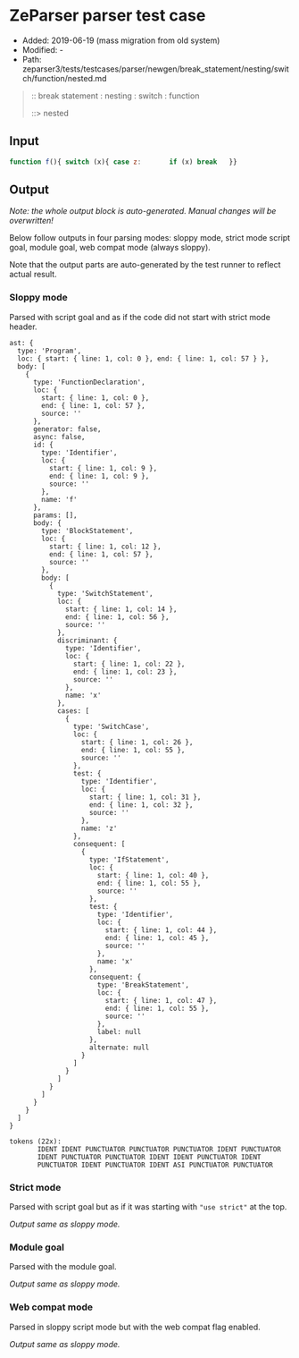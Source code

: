 # ZeParser parser test case

- Added: 2019-06-19 (mass migration from old system)
- Modified: -
- Path: zeparser3/tests/testcases/parser/newgen/break_statement/nesting/switch/function/nested.md

> :: break statement : nesting : switch : function
>
> ::> nested

## Input

`````js
function f(){ switch (x){ case z:       if (x) break   }}
`````

## Output

_Note: the whole output block is auto-generated. Manual changes will be overwritten!_

Below follow outputs in four parsing modes: sloppy mode, strict mode script goal, module goal, web compat mode (always sloppy).

Note that the output parts are auto-generated by the test runner to reflect actual result.

### Sloppy mode

Parsed with script goal and as if the code did not start with strict mode header.

`````
ast: {
  type: 'Program',
  loc: { start: { line: 1, col: 0 }, end: { line: 1, col: 57 } },
  body: [
    {
      type: 'FunctionDeclaration',
      loc: {
        start: { line: 1, col: 0 },
        end: { line: 1, col: 57 },
        source: ''
      },
      generator: false,
      async: false,
      id: {
        type: 'Identifier',
        loc: {
          start: { line: 1, col: 9 },
          end: { line: 1, col: 9 },
          source: ''
        },
        name: 'f'
      },
      params: [],
      body: {
        type: 'BlockStatement',
        loc: {
          start: { line: 1, col: 12 },
          end: { line: 1, col: 57 },
          source: ''
        },
        body: [
          {
            type: 'SwitchStatement',
            loc: {
              start: { line: 1, col: 14 },
              end: { line: 1, col: 56 },
              source: ''
            },
            discriminant: {
              type: 'Identifier',
              loc: {
                start: { line: 1, col: 22 },
                end: { line: 1, col: 23 },
                source: ''
              },
              name: 'x'
            },
            cases: [
              {
                type: 'SwitchCase',
                loc: {
                  start: { line: 1, col: 26 },
                  end: { line: 1, col: 55 },
                  source: ''
                },
                test: {
                  type: 'Identifier',
                  loc: {
                    start: { line: 1, col: 31 },
                    end: { line: 1, col: 32 },
                    source: ''
                  },
                  name: 'z'
                },
                consequent: [
                  {
                    type: 'IfStatement',
                    loc: {
                      start: { line: 1, col: 40 },
                      end: { line: 1, col: 55 },
                      source: ''
                    },
                    test: {
                      type: 'Identifier',
                      loc: {
                        start: { line: 1, col: 44 },
                        end: { line: 1, col: 45 },
                        source: ''
                      },
                      name: 'x'
                    },
                    consequent: {
                      type: 'BreakStatement',
                      loc: {
                        start: { line: 1, col: 47 },
                        end: { line: 1, col: 55 },
                        source: ''
                      },
                      label: null
                    },
                    alternate: null
                  }
                ]
              }
            ]
          }
        ]
      }
    }
  ]
}

tokens (22x):
       IDENT IDENT PUNCTUATOR PUNCTUATOR PUNCTUATOR IDENT PUNCTUATOR
       IDENT PUNCTUATOR PUNCTUATOR IDENT IDENT PUNCTUATOR IDENT
       PUNCTUATOR IDENT PUNCTUATOR IDENT ASI PUNCTUATOR PUNCTUATOR
`````

### Strict mode

Parsed with script goal but as if it was starting with `"use strict"` at the top.

_Output same as sloppy mode._

### Module goal

Parsed with the module goal.

_Output same as sloppy mode._

### Web compat mode

Parsed in sloppy script mode but with the web compat flag enabled.

_Output same as sloppy mode._
